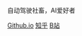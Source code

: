 
自动驾驶社畜，AI爱好者

[Github.io](https://jingyibo123.github.io/) [知乎](https://www.zhihu.com/people/jingyibo123) [B站](https://space.bilibili.com/348711652)

<!--
**jingyibo123/jingyibo123** is a ✨ _special_ ✨ repository because its `README.md` (this file) appears on your GitHub profile.

Here are some ideas to get you started:

- 🔭 I’m currently working on ...
- 🌱 I’m currently learning ...
- 👯 I’m looking to collaborate on ...
- 🤔 I’m looking for help with ...
- 💬 Ask me about ...
- 📫 How to reach me: ...
- 😄 Pronouns: ...
- ⚡ Fun fact: ...
-->
